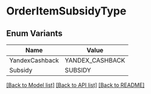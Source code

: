 # OrderItemSubsidyType

## Enum Variants

| Name | Value |
|---- | -----|
| YandexCashback | YANDEX_CASHBACK |
| Subsidy | SUBSIDY |


[[Back to Model list]](../README.md#documentation-for-models) [[Back to API list]](../README.md#documentation-for-api-endpoints) [[Back to README]](../README.md)


